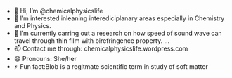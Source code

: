 - 👋 Hi, I’m @chemicalphysicslife
- 👀 I’m interested inleaning interediciplanary areas especially in Chemistry and Physics.
- 🌱 I’m currently carring out a research on how speed of sound wave can travel through thin film with birefringence property. ...
- 📫 Contact me through: chemicalphysicslife.wordpress.com
- 😄 Pronouns: She/her
- ⚡ Fun fact:Blob is a regitmate scientific term in study of soft matter

<!---
chemicalphysicslife/chemicalphysicslife is a ✨ special ✨ repository because its `README.md` (this file) appears on your GitHub profile.
You can click the Preview link to take a look at your changes.
--->
